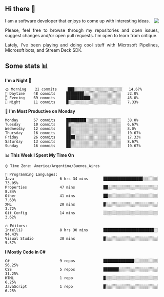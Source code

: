 ## Hi there :slightly_smiling_face:

<img src="https://github-readme-stats.vercel.app/api?username=victorgrycuk&show_icons=true&count_private=true&title_color=F7941E&icon_color=F7941E" align="right">

<p align="justify">
I am a software developer that enjoys to come up with interesting ideas.
<p/>

<p align= "justify">
Please, feel free to browse through my repositories and open issues, suggest changes and/or open pull requests. I'm open to learn from critique.
<p/>

<p align= "justify">
Lately, I've been playing and doing cool stuff with Microsoft Pipelines, Microsoft bots, and Stream Deck SDK.
<p/>

## Some stats :bar_chart:
<!--START_SECTION:waka-->
**I'm a Night 🦉** 

```text
🌞 Morning    22 commits     ███░░░░░░░░░░░░░░░░░░░░░░   14.67% 
🌆 Daytime    48 commits     ████████░░░░░░░░░░░░░░░░░   32.0% 
🌃 Evening    69 commits     ███████████░░░░░░░░░░░░░░   46.0% 
🌙 Night      11 commits     █░░░░░░░░░░░░░░░░░░░░░░░░   7.33%

```
📅 **I'm Most Productive on Monday** 

```text
Monday       57 commits     █████████░░░░░░░░░░░░░░░░   38.0% 
Tuesday      10 commits     █░░░░░░░░░░░░░░░░░░░░░░░░   6.67% 
Wednesday    12 commits     ██░░░░░░░░░░░░░░░░░░░░░░░   8.0% 
Thursday     16 commits     ██░░░░░░░░░░░░░░░░░░░░░░░   10.67% 
Friday       26 commits     ████░░░░░░░░░░░░░░░░░░░░░   17.33% 
Saturday     13 commits     ██░░░░░░░░░░░░░░░░░░░░░░░   8.67% 
Sunday       16 commits     ██░░░░░░░░░░░░░░░░░░░░░░░   10.67%

```


📊 **This Week I Spent My Time On** 

```text
⌚︎ Time Zone: America/Argentina/Buenos_Aires

💬 Programming Languages: 
Java                     6 hrs 34 mins       ██████████████████░░░░░░░   73.05% 
Properties               47 mins             ██░░░░░░░░░░░░░░░░░░░░░░░   8.84% 
Other                    41 mins             ██░░░░░░░░░░░░░░░░░░░░░░░   7.63% 
XML                      20 mins             █░░░░░░░░░░░░░░░░░░░░░░░░   3.72% 
Git Config               14 mins             ░░░░░░░░░░░░░░░░░░░░░░░░░   2.62%

🔥 Editors: 
IntelliJ                 8 hrs 30 mins       ███████████████████████░░   94.43% 
Visual Studio            30 mins             █░░░░░░░░░░░░░░░░░░░░░░░░   5.57%

```

**I Mostly Code in C#** 

```text
C#                       9 repos             ██████████████░░░░░░░░░░░   56.25% 
CSS                      5 repos             ███████░░░░░░░░░░░░░░░░░░   31.25% 
HTML                     1 repo              █░░░░░░░░░░░░░░░░░░░░░░░░   6.25% 
JavaScript               1 repo              █░░░░░░░░░░░░░░░░░░░░░░░░   6.25%

```



<!--END_SECTION:waka-->
